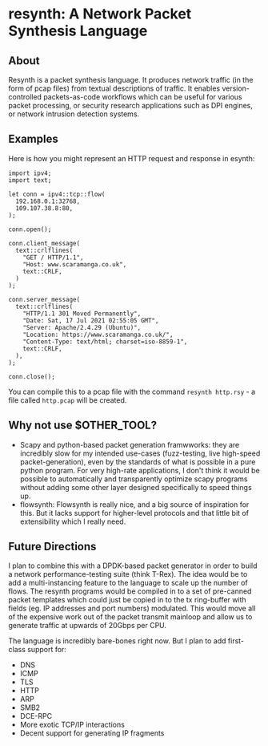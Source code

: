 # resynth: A Network Packet Synthesis Language

## About
Resynth is a packet synthesis language. It produces network traffic (in the form
of pcap files) from textual descriptions of traffic. It enables
version-controlled packets-as-code workflows which can be useful for various
packet processing, or security research applications such as DPI engines, or
network intrusion detection systems.


## Examples
Here is how you might represent an HTTP request and response in esynth:

```
import ipv4;
import text;

let conn = ipv4::tcp::flow(
  192.168.0.1:32768,
  109.107.38.8:80,
);

conn.open();

conn.client_message(
  text::crlflines(
    "GET / HTTP/1.1",
    "Host: www.scaramanga.co.uk",
    text::CRLF,
  )
);

conn.server_message(
  text::crlflines(
    "HTTP/1.1 301 Moved Permanently",
    "Date: Sat, 17 Jul 2021 02:55:05 GMT",
    "Server: Apache/2.4.29 (Ubuntu)",
    "Location: https://www.scaramanga.co.uk/",
    "Content-Type: text/html; charset=iso-8859-1",
    text::CRLF,
  ),
);

conn.close();
```

You can compile this to a pcap file with the command `resynth http.rsy` - a
file called `http.pcap` will be created.


## Why not use $OTHER\_TOOL?
- Scapy and python-based packet generation framwworks: they are incredibly slow
  for my intended use-cases (fuzz-testing, live high-speed packet-generation),
  even by the standards of what is possible in a pure python program. For very
  high-rate applications, I don't think it would be possible to automatically
  and transparently optimize scapy programs without adding some other layer
  designed specifically to speed things up.
- flowsynth: Flowsynth is really nice, and a big source of inspiration for
  this. But it lacks support for higher-level protocols and that little bit of
  extensibility which I really need.


## Future Directions
I plan to combine this with a DPDK-based packet generator in order to build a
network performance-testing suite (think T-Rex). The idea would be to add a
multi-instancing feature to the language to scale up the number of flows. The
resynth programs would be compiled in to a set of pre-canned packet templates
which could just be copied in to the tx ring-buffer with fields (eg. IP
addresses and port numbers) modulated. This would move all of the expensive
work out of the packet transmit mainloop and allow us to generate traffic at
upwards of 20Gbps per CPU.

The language is incredibly bare-bones right now. But I plan to add first-class support for:
- DNS
- ICMP
- TLS
- HTTP
- ARP
- SMB2
- DCE-RPC
- More exotic TCP/IP interactions
- Decent support for generating IP fragments
